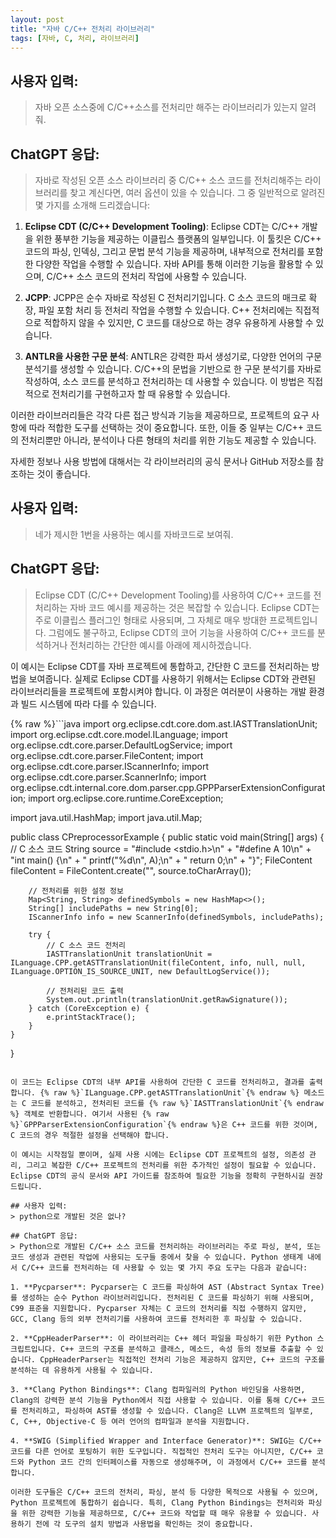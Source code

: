 ```yaml
---
layout: post
title: "자바 C/C++ 전처리 라이브러리"
tags: [자바, C, 처리, 라이브러리]
---
```


## 사용자 입력:
> 자바 오픈 소스중에 C/C++소스를 전처리만 해주는 라이브러리가 있는지 알려줘.

## ChatGPT 응답:
> 자바로 작성된 오픈 소스 라이브러리 중 C/C++ 소스 코드를 전처리해주는 라이브러리를 찾고 계신다면, 여러 옵션이 있을 수 있습니다. 그 중 일반적으로 알려진 몇 가지를 소개해 드리겠습니다:

1. **Eclipse CDT (C/C++ Development Tooling)**: Eclipse CDT는 C/C++ 개발을 위한 풍부한 기능을 제공하는 이클립스 플랫폼의 일부입니다. 이 툴킷은 C/C++ 코드의 파싱, 인덱싱, 그리고 문법 분석 기능을 제공하며, 내부적으로 전처리를 포함한 다양한 작업을 수행할 수 있습니다. 자바 API를 통해 이러한 기능을 활용할 수 있으며, C/C++ 소스 코드의 전처리 작업에 사용할 수 있습니다.

2. **JCPP**: JCPP은 순수 자바로 작성된 C 전처리기입니다. C 소스 코드의 매크로 확장, 파일 포함 처리 등 전처리 작업을 수행할 수 있습니다. C++ 전처리에는 직접적으로 적합하지 않을 수 있지만, C 코드를 대상으로 하는 경우 유용하게 사용할 수 있습니다.

3. **ANTLR을 사용한 구문 분석**: ANTLR은 강력한 파서 생성기로, 다양한 언어의 구문 분석기를 생성할 수 있습니다. C/C++의 문법을 기반으로 한 구문 분석기를 자바로 작성하여, 소스 코드를 분석하고 전처리하는 데 사용할 수 있습니다. 이 방법은 직접적으로 전처리기를 구현하고자 할 때 유용할 수 있습니다.

이러한 라이브러리들은 각각 다른 접근 방식과 기능을 제공하므로, 프로젝트의 요구 사항에 따라 적합한 도구를 선택하는 것이 중요합니다. 또한, 이들 중 일부는 C/C++ 코드의 전처리뿐만 아니라, 분석이나 다른 형태의 처리를 위한 기능도 제공할 수 있습니다. 

자세한 정보나 사용 방법에 대해서는 각 라이브러리의 공식 문서나 GitHub 저장소를 참조하는 것이 좋습니다.

## 사용자 입력:
> 네가 제시한 1번을 사용하는 예시를 자바코드로 보여줘.

## ChatGPT 응답:
> Eclipse CDT (C/C++ Development Tooling)를 사용하여 C/C++ 코드를 전처리하는 자바 코드 예시를 제공하는 것은 복잡할 수 있습니다. Eclipse CDT는 주로 이클립스 플러그인 형태로 사용되며, 그 자체로 매우 방대한 프로젝트입니다. 그럼에도 불구하고, Eclipse CDT의 코어 기능을 사용하여 C/C++ 코드를 분석하거나 전처리하는 간단한 예시를 아래에 제시하겠습니다.

이 예시는 Eclipse CDT를 자바 프로젝트에 통합하고, 간단한 C 코드를 전처리하는 방법을 보여줍니다. 실제로 Eclipse CDT를 사용하기 위해서는 Eclipse CDT와 관련된 라이브러리들을 프로젝트에 포함시켜야 합니다. 이 과정은 여러분이 사용하는 개발 환경과 빌드 시스템에 따라 다를 수 있습니다.

{% raw %}```java
import org.eclipse.cdt.core.dom.ast.IASTTranslationUnit;
import org.eclipse.cdt.core.model.ILanguage;
import org.eclipse.cdt.core.parser.DefaultLogService;
import org.eclipse.cdt.core.parser.FileContent;
import org.eclipse.cdt.core.parser.IScannerInfo;
import org.eclipse.cdt.core.parser.ScannerInfo;
import org.eclipse.cdt.internal.core.dom.parser.cpp.GPPParserExtensionConfiguration;
import org.eclipse.core.runtime.CoreException;

import java.util.HashMap;
import java.util.Map;

public class CPreprocessorExample {
    public static void main(String[] args) {
        // C 소스 코드
        String source = "#include <stdio.h>\n" +
                        "#define A 10\n" +
                        "int main() {\n" +
                        "   printf(\"%d\\n\", A);\n" +
                        "   return 0;\n" +
                        "}";
        FileContent fileContent = FileContent.create("<stdin>", source.toCharArray());

        // 전처리를 위한 설정 정보
        Map<String, String> definedSymbols = new HashMap<>();
        String[] includePaths = new String[0];
        IScannerInfo info = new ScannerInfo(definedSymbols, includePaths);

        try {
            // C 소스 코드 전처리
            IASTTranslationUnit translationUnit = ILanguage.CPP.getASTTranslationUnit(fileContent, info, null, null, ILanguage.OPTION_IS_SOURCE_UNIT, new DefaultLogService());

            // 전처리된 코드 출력
            System.out.println(translationUnit.getRawSignature());
        } catch (CoreException e) {
            e.printStackTrace();
        }
    }
}
```{% endraw %}

이 코드는 Eclipse CDT의 내부 API를 사용하여 간단한 C 코드를 전처리하고, 결과를 출력합니다. {% raw %}`ILanguage.CPP.getASTTranslationUnit`{% endraw %} 메소드는 C 코드를 분석하고, 전처리된 코드를 {% raw %}`IASTTranslationUnit`{% endraw %} 객체로 반환합니다. 여기서 사용된 {% raw %}`GPPParserExtensionConfiguration`{% endraw %}은 C++ 코드를 위한 것이며, C 코드의 경우 적절한 설정을 선택해야 합니다.

이 예시는 시작점일 뿐이며, 실제 사용 시에는 Eclipse CDT 프로젝트의 설정, 의존성 관리, 그리고 복잡한 C/C++ 프로젝트의 전처리를 위한 추가적인 설정이 필요할 수 있습니다. Eclipse CDT의 공식 문서와 API 가이드를 참조하여 필요한 기능을 정확히 구현하시길 권장드립니다.

## 사용자 입력:
> python으로 개발된 것은 없나?

## ChatGPT 응답:
> Python으로 개발된 C/C++ 소스 코드를 전처리하는 라이브러리는 주로 파싱, 분석, 또는 코드 생성과 관련된 작업에 사용되는 도구들 중에서 찾을 수 있습니다. Python 생태계 내에서 C/C++ 코드를 전처리하는 데 사용할 수 있는 몇 가지 주요 도구는 다음과 같습니다:

1. **Pycparser**: Pycparser는 C 코드를 파싱하여 AST (Abstract Syntax Tree)를 생성하는 순수 Python 라이브러리입니다. 전처리된 C 코드를 파싱하기 위해 사용되며, C99 표준을 지원합니다. Pycparser 자체는 C 코드의 전처리를 직접 수행하지 않지만, GCC, Clang 등의 외부 전처리기를 사용하여 코드를 전처리한 후 파싱할 수 있습니다.

2. **CppHeaderParser**: 이 라이브러리는 C++ 헤더 파일을 파싱하기 위한 Python 스크립트입니다. C++ 코드의 구조를 분석하고 클래스, 메소드, 속성 등의 정보를 추출할 수 있습니다. CppHeaderParser는 직접적인 전처리 기능은 제공하지 않지만, C++ 코드의 구조를 분석하는 데 유용하게 사용될 수 있습니다.

3. **Clang Python Bindings**: Clang 컴파일러의 Python 바인딩을 사용하면, Clang의 강력한 분석 기능을 Python에서 직접 사용할 수 있습니다. 이를 통해 C/C++ 코드를 전처리하고, 파싱하여 AST를 생성할 수 있습니다. Clang은 LLVM 프로젝트의 일부로, C, C++, Objective-C 등 여러 언어의 컴파일과 분석을 지원합니다.

4. **SWIG (Simplified Wrapper and Interface Generator)**: SWIG는 C/C++ 코드를 다른 언어로 포팅하기 위한 도구입니다. 직접적인 전처리 도구는 아니지만, C/C++ 코드와 Python 코드 간의 인터페이스를 자동으로 생성해주며, 이 과정에서 C/C++ 코드를 분석합니다.

이러한 도구들은 C/C++ 코드의 전처리, 파싱, 분석 등 다양한 목적으로 사용될 수 있으며, Python 프로젝트에 통합하기 쉽습니다. 특히, Clang Python Bindings는 전처리와 파싱을 위한 강력한 기능을 제공하므로, C/C++ 코드와 작업할 때 매우 유용할 수 있습니다. 사용하기 전에 각 도구의 설치 방법과 사용법을 확인하는 것이 중요합니다.

